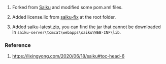 1. Forked from [Saiku](https://github.com/OSBI/saiku) and modified some pom.xml files.

2. Added license.lic from [saiku-fix](https://github.com/ambientelivre/saiku-fix) at the root folder.

3. Added saiku-latest.zip, you can find the jar that cannot be downloaded in `saiku-server\tomcat\webapps\saiku\WEB-INF\lib`.

### Reference

1. https://lixingyong.com/2020/06/18/saiku#toc-head-6
